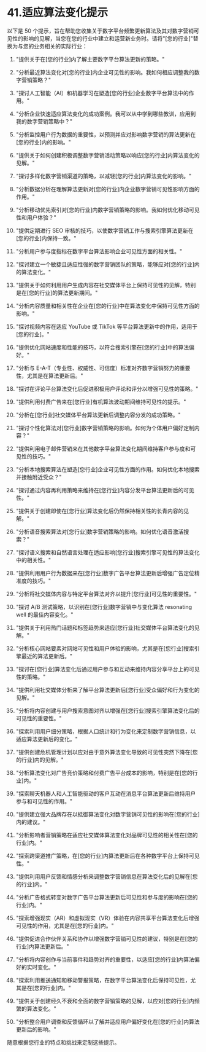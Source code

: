 



# 41.适应算法变化提示



以下是 50 个提示，旨在帮助您收集关于数字平台频繁更新算法及其对数字营销可见性的影响的见解，当您在您的行业中建立和运营新业务时。请将"[您的行业]"替换为与您的业务相关的实际行业：

1.  "提供关于在[您的行业]内了解主要数字平台算法更新的策略。"

1.  "分析最近算法变化对[您的行业]内企业可见性的影响。我如何相应调整我的数字营销策略？"

1.  "探讨人工智能（AI）和机器学习在塑造[您的行业]企业数字平台算法中的作用。"

1.  "分析企业快速适应算法变化的成功案例。我可以从中学到哪些教训，应用到我的数字营销策略中？"

1.  "分析监控用户行为数据的重要性，以预测并应对影响数字营销的算法更新在[您的行业]内的影响。"

1.  "提供关于如何创建积极调整数字营销活动策略以响应[您的行业]内算法变化的见解。"

1.  "探讨多样化数字营销渠道的策略，以减轻[您的行业]内算法变化的影响。"

1.  "分析数据分析在理解算法更新对[您的行业]内企业数字营销可见性影响方面的作用。"

1.  "分析移动优先索引对[您的行业]内数字营销策略的影响。我如何优化移动可见性和用户体验？"

1.  "提供定期进行 SEO 审核的技巧，以使数字营销工作与搜索引擎算法更新在[您的行业]内保持一致。"

1.  "分析用户参与度指标在数字平台算法影响企业可见性方面的相关性。"

1.  "探讨建立一个敏捷且适应性强的数字营销团队的策略，能够应对[您的行业]内的算法变化。"

1.  "提供关于如何利用用户生成内容在社交媒体平台上保持可见性的见解，特别是在[您的行业]的算法更新期间。"

1.  "分析内容质量和相关性在企业在[您的行业]中在算法变化中保持可见性方面的影响。"

1.  "探讨视频内容在适应 YouTube 或 TikTok 等平台算法更新中的作用，适用于[您的行业]。"

1.  "提供优化网站速度和性能的技巧，以符合搜索引擎在[您的行业]中的算法偏好。"

1.  "分析与 E-A-T（专业性、权威性、可信度）标准对齐数字营销努力的重要性，尤其是在算法更新后。"

1.  "探讨在评论平台算法变化后促进积极用户评论和评分以增强可见性的策略。"

1.  "提供利用付费广告来在[您行业]有机算法波动期间维持可见性的提示。"

1.  "分析在[您行业]社交媒体平台算法更新后调整内容分发的成功策略。"

1.  "探讨个性化算法对[您行业]数字营销策略的影响。如何为个体用户偏好定制内容？"

1.  "提供利用电子邮件营销来在其他数字平台算法变化期间维持客户参与度和可见性的技巧。"

1.  "分析本地搜索算法在塑造[您行业]企业可见性方面的作用。如何优化本地搜索并接触附近受众？"

1.  "探讨通过内容再利用策略来维持在[您行业]内容分发平台算法更新后的可见性。"

1.  "提供关于创建即使在[您行业]算法变化后仍然保持相关性的长青内容的见解。"

1.  "分析语音搜索算法对[您行业]数字营销策略的影响。如何优化语音激活搜索？"

1.  "探讨语义搜索和自然语言处理在适应影响[您行业]搜索引擎可见性的算法变化中的相关性。"

1.  "提供利用用户行为数据来在[您行业]数字广告平台算法更新后增强广告定位精准度的技巧。"

1.  "分析将社交媒体内容与特定平台算法对齐以提升[您行业]可见性的重要性。"

1.  "探讨 A/B 测试策略，以识别在[您行业]数字营销中与变化算法 resonating well 的最佳内容变化。"

1.  "提供关于利用热门话题和标签趋势来适应[您行业]社交媒体平台算法变化的见解。"

1.  "分析核心网站要素对网站可见性和用户体验的影响，尤其是在[您行业]搜索引擎最近的算法更新后。"

1.  "探讨在[您行业]算法变化后通过用户参与和互动来维持内容分享平台上的可见性的策略。"

1.  "提供利用社交媒体分析来了解平台算法更新后[您行业]受众偏好和行为变化的见解。"

1.  "分析将内容创建与用户搜索意图对齐以增强在[您行业]搜索引擎算法变化后的可见性的重要性。"

1.  "探索利用用户细分策略，根据人口统计和行为变化来定制数字营销信息，以适应算法更新后的变化。"

1.  "提供创建危机管理计划以应对由于意外算法变化导致的可见性突然下降在[您的行业]内的见解。"

1.  "分析算法变化对广告竞价策略和付费广告平台成本的影响，特别是在[您的行业]内。"

1.  "探索聊天机器人和人工智能驱动的客户互动在消息平台算法更新后维持用户参与和可见性的作用。"

1.  "提供建立强大品牌存在以抵御算法变化对数字营销可见性的影响在[您的行业]内的建议。"

1.  "分析影响者营销策略在适应社交媒体算法变化对品牌可见性的相关性在[您的行业]内。"

1.  "探索跨渠道推广策略，在[您的行业]内算法更新后在各种数字平台上保持可见性。"

1.  "提供利用用户反馈和情感分析来调整数字营销信息在算法变化后的见解在[您的行业]内。"

1.  "分析广告格式转变对数字广告平台算法更新后可见性和参与度的影响在[您的行业]内。"

1.  "探索增强现实（AR）和虚拟现实（VR）体验在内容共享平台算法变化后增强可见性的作用，尤其是在[您的行业]内。"

1.  "提供促进合作伙伴关系和协作以增强数字营销可见性的建议，特别是在[您的行业]内算法更新后。"

1.  "分析将内容创作与当前事件和趋势对齐的重要性，以适应[您的行业]内算法偏好的实时变化。"

1.  "探索利用推送通知和移动警报策略，在数字平台算法变化后保持可见性，尤其是在[您的行业]内。"

1.  "提供关于创建经久不衰和全面的数字营销策略的见解，以应对[您的行业]内频繁的算法变化。"

1.  "分析整合用户调查和反馈循环以了解并适应用户偏好变化在[您的行业]内算法更新后的影响。"

随意根据您行业的特点和挑战来定制这些提示。
